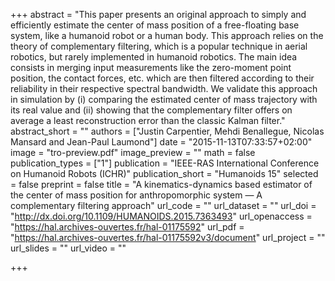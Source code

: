 +++
abstract = "This paper presents an original approach to simply and efficiently estimate the center of mass position of a free-floating base system, like a humanoid robot or a human body. This approach relies on the theory of complementary filtering, which is a popular technique in aerial robotics, but rarely implemented in humanoid robotics. The main idea consists in merging input measurements like the zero-moment point position, the contact forces, etc. which are then filtered according to their reliability in their respective spectral bandwidth. We validate this approach in simulation by (i) comparing the estimated center of mass trajectory with its real value and (ii) showing that the complementary filter offers on average a least reconstruction error than the classic Kalman filter."
abstract_short = ""
authors = ["Justin Carpentier, Mehdi Benallegue, Nicolas Mansard and Jean-Paul Laumond"]
date = "2015-11-13T07:33:57+02:00"
image = "tro-preview.pdf"
image_preview = ""
math = false
publication_types = ["1"]
publication = "IEEE-RAS International Conference on Humanoid Robots (ICHR)"
publication_short = "Humanoids 15"
selected = false
preprint = false
title = "A kinematics-dynamics based estimator of the center of mass position for anthropomorphic system — A complementary filtering approach"
url_code = ""
url_dataset = ""
url_doi = "http://dx.doi.org/10.1109/HUMANOIDS.2015.7363493"
url_openaccess = "https://hal.archives-ouvertes.fr/hal-01175592"
url_pdf = "https://hal.archives-ouvertes.fr/hal-01175592v3/document"
url_project = ""
url_slides = ""
url_video = ""

+++

